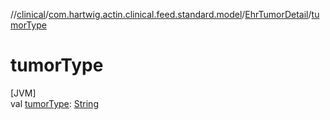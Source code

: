 //[clinical](../../../index.md)/[com.hartwig.actin.clinical.feed.standard.model](../index.md)/[EhrTumorDetail](index.md)/[tumorType](tumor-type.md)

# tumorType

[JVM]\
val [tumorType](tumor-type.md): [String](https://kotlinlang.org/api/latest/jvm/stdlib/kotlin/-string/index.html)
